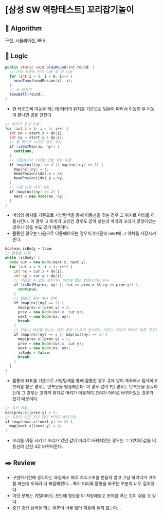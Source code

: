 # [삼성 SW 역량테스트] 꼬리잡기놀이

## :pushpin: **Algorithm**

구현, 시뮬레이션, BFS

## :round_pushpin: **Logic**

```java
public static void playRound(int round) {
  // 머리 사람이 먼저 이동 후 팀 이동
  for (int i = 0; i < m; i++) {
    moveTeam(headPosion[i], i);
  }
  // 공 던지기
  tossBall(round);
}
```

- 한 라운드씩 이동을 하는데 머리의 위치를 기준으로 팀들이 따라서 이동한 후 이동이 끝나면 공을 던진다.

```java
// 머리가 우선 이동
for (int i = 0; i < 4; i++) {
  int nx = start.x + dx[i];
  int ny = start.y + dy[i];
  // 맵 밖으로 나가는 경우 무시
  if (isOutMap(nx, ny)) {
    continue;
  }
  // 이동선이나 꼬리를 만날 경우 이동
  if (map[nx][ny] == 4 || map[nx][ny] == 3) {
    map[nx][ny] = 1;
    headPosion[idx].x = nx;
    headPosion[idx].y = ny;
  }
  // 다음 이동 위치 저장
  if (map[nx][ny] == 2) {
    next = new Node(nx, ny);
  }
}
```

- 머리의 위치를 기준으로 사방탐색을 통해 이동선을 찾는 경우 그 위치로 머리를 이동시킨다. 이 경우 그 위치가 꼬리인 경우도 같이 찾는데 머리와 꼬리가 맞닿아있는 경우가 있을 수도 있기 때문이다.
- 몸통인 경우는 다음으로 이동해야하는 경우이기때문에 next에 그 위치를 저장시켜준다.

```java
boolean isBody = true;
// 몸통들 이동
while (isBody) {
  Node cur = new Node(next.x, next.y);
  for (int i = 0; i < 4; i++) {
    int nx = cur.x + dx[i];
    int ny = cur.y + dy[i];
    // 이동할 수 없는 위치거나 이전에 왔던 방향이라면 무시
    if (isOutMap(nx, ny) || (nx == prev.x && ny == prev.y)) {
      continue;
    }
    // 몸통인 경우 계속 반복
    if (map[nx][ny] == 2) {
      map[prev.x][prev.y] = 2;
      prev = new Node(cur.x, cur.y);
      next = new Node(nx, ny);
      break;
    }
    // 꼬리나 머리를 만나는 경우 종료 (1까지 검사하는 이유는 꼬리가 머리로 바뀐 경우)
    if (map[nx][ny] == 3 || map[nx][ny] == 1) {
      map[prev.x][prev.y] = 2;
      prev = new Node(cur.x, cur.y);
      next = new Node(nx, ny);
      isBody = false;
      break;
    }
  }
}
```

- 몸통의 좌표를 기준으로 사방탐색을 통해 몸통인 경우 큐에 넣어 계속해서 탐색하고 꼬리를 찾은 경우는 반복문을 탈출해준다. 이 경우 값이 1인 경우도 반복문을 종료하는데 그 경우는 꼬리의 위치로 머리가 이동하여 꼬리가 머리로 바뀌어있는 경우가 있기 때문이다.

```java
// 꼬리 이동
map[prev.x][prev.y] = 3;
// 꼬리가 있던 곳이 값이 바뀌지 않았으면
if (map[next.x][next.y] == 3) {
  map[next.x][next.y] = 4;
}
```

- 꼬리를 이동 시키고 꼬리가 있던 값이 머리로 바뀌지않은 경우는 그 위치의 값을 이동선의 값인 4로 바꾸어준다.

## :black_nib: **Review**

- 구현하기전에 생각하는 과정에서 따로 자료구조를 만들지 않고 그냥 하려다가 코드를 짜는데 오히려 더 복잡해졌다... 특히 머리와 몸통을 바꾸는 부분이 너무 길어졌다.
- 이런 문제는 귀찮더라도 초반에 정보를 다 저장해놓고 문제를 푸는 것이 쉬울 것 같다.
- 중간 중간 탐색을 하는 부분이 너무 많아 마음에 들지 않는다...
